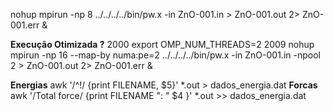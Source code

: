 nohup mpirun -np 8 ../../../../bin/pw.x -in ZnO-001.in > ZnO-001.out 2> ZnO-001.err &

__Execução Otimizada ?__
2000  export OMP_NUM_THREADS=2
2009  nohup mpirun -np 16 --map-by numa:pe=2 ../../../../bin/pw.x -in ZnO-001.in -npool 2 > ZnO-001.out 2> ZnO-001.err &

__Energias__
awk '/^!/ {print FILENAME, $5}' *.out > dados_energia.dat
__Forcas__
awk '/Total force/ {print FILENAME ": " $4 }' *.out >> dados_energia.dat 
